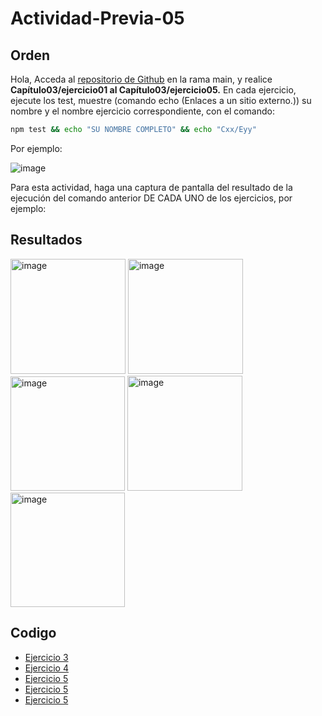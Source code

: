 # Actividad-Previa-05

## Orden
Hola,
Acceda al [repositorio de Github](https://github.com/DAWMFIEC/DAWM)
 en la rama main, y realice **Capítulo03/ejercicio01 al Capítulo03/ejercicio05.** 
En cada ejercicio, ejecute los test, muestre (comando echo (Enlaces a un sitio externo.)) su nombre y el nombre ejercicio correspondiente, con el comando: 
```bash
npm test && echo "SU NOMBRE COMPLETO" && echo "Cxx/Eyy"
```
Por ejemplo:

![image](https://github.com/user-attachments/assets/2ff34391-06da-4f34-beae-c7994a975f80)


Para esta actividad, haga una captura de pantalla del resultado de la ejecución del comando anterior DE CADA UNO de los ejercicios, por ejemplo:

## Resultados

<img width="184" alt="image" src="https://github.com/user-attachments/assets/6d02e990-4934-4ef0-8e6f-d03927ea9cf2">
<img width="184" alt="image" src="https://github.com/user-attachments/assets/70e87559-2258-4ffa-ad67-9f06c43aeacd">
<img width="183" alt="image" src="https://github.com/user-attachments/assets/1d8a5058-d277-4884-a10a-46b81a11d1ca">
<img width="184" alt="image" src="https://github.com/user-attachments/assets/70e87559-2258-4ffa-ad67-9f06c43aeacd">
<img width="183" alt="image" src="https://github.com/user-attachments/assets/1d8a5058-d277-4884-a10a-46b81a11d1ca">




## Codigo
-  [Ejercicio 3](https://github.com/Desarrollo-Aplicaciones-Web-y-Moviles/Actividad-Previa-04/tree/main/C02E03)
-  [Ejercicio 4](https://github.com/Desarrollo-Aplicaciones-Web-y-Moviles/Actividad-Previa-04/tree/main/C02E04)
-  [Ejercicio 5](https://github.com/Desarrollo-Aplicaciones-Web-y-Moviles/Actividad-Previa-04/tree/main/C02E05)
-  [Ejercicio 5](https://github.com/Desarrollo-Aplicaciones-Web-y-Moviles/Actividad-Previa-04/tree/main/C02E05)
-  [Ejercicio 5](https://github.com/Desarrollo-Aplicaciones-Web-y-Moviles/Actividad-Previa-04/tree/main/C02E05)
